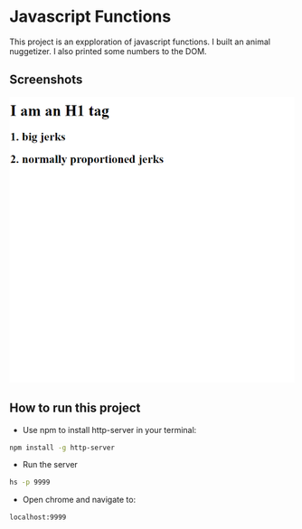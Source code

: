 # Javascript Functions

This project is an expploration of javascript functions.  I built an animal nuggetizer.  I also printed some numbers to the DOM.

## Screenshots
![main screen](./screens/capture.png)

## How to run this project
* Use npm to install http-server in your terminal:
```sh
npm install -g http-server
```
* Run the server
```sh
hs -p 9999
```
* Open chrome and navigate to:
```
localhost:9999
```

